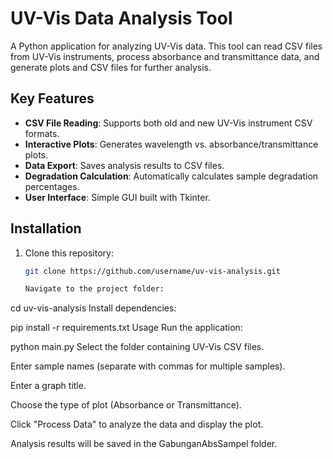 # UV-Vis Data Analysis Tool

A Python application for analyzing UV-Vis data. This tool can read CSV files from UV-Vis instruments, process absorbance and transmittance data, and generate plots and CSV files for further analysis.

## Key Features
- **CSV File Reading**: Supports both old and new UV-Vis instrument CSV formats.
- **Interactive Plots**: Generates wavelength vs. absorbance/transmittance plots.
- **Data Export**: Saves analysis results to CSV files.
- **Degradation Calculation**: Automatically calculates sample degradation percentages.
- **User Interface**: Simple GUI built with Tkinter.

## Installation
1. Clone this repository:
   ```bash
   git clone https://github.com/username/uv-vis-analysis.git

   Navigate to the project folder:

cd uv-vis-analysis
Install dependencies:

pip install -r requirements.txt
Usage
Run the application:

python main.py
Select the folder containing UV-Vis CSV files.

Enter sample names (separate with commas for multiple samples).

Enter a graph title.

Choose the type of plot (Absorbance or Transmittance).

Click "Process Data" to analyze the data and display the plot.

Analysis results will be saved in the GabunganAbsSampel folder.